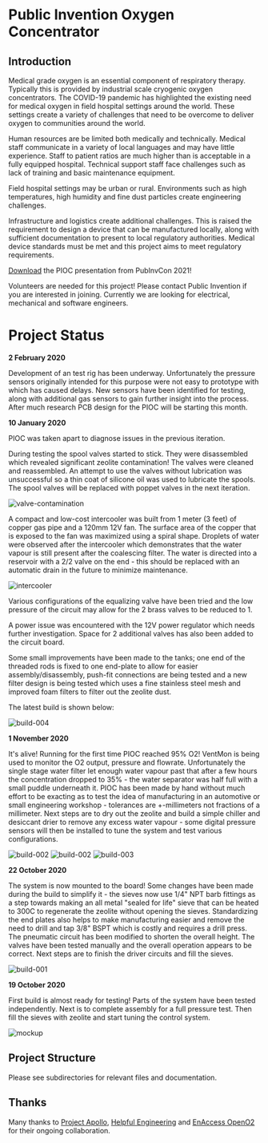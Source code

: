 # Public Invention Oxygen Concentrator

## Introduction

Medical grade oxygen is an essential component of respiratory therapy. Typically this is provided by industrial scale cryogenic oxygen concentrators. The COVID-19 pandemic has highlighted the existing need for medical oxygen in field hospital settings around the world. These settings create a variety of challenges that need to be overcome to deliver oxygen to communities around the world.

Human resources are be limited both medically and technically. Medical staff communicate in a variety of local languages and may have little experience. Staff to patient ratios are much higher than is acceptable in a fully equipped hospital. Technical support staff face challenges such as lack of training and basic maintenance equipment.

Field hospital settings may be urban or rural. Environments such as high temperatures, high humidity and fine dust particles create engineering challenges.

Infrastructure and logistics create additional challenges. This is raised the requirement to design a device that can be manufactured locally, along with sufficient documentation to present to local regulatory authorities. Medical device standards must be met and this project aims to meet regulatory requirements.

[Download](docs/PubInvCon2021.pdf) the PIOC presentation from PubInvCon 2021!

Volunteers are needed for this project! Please contact Public Invention if you are interested in joining. Currently we are looking for electrical, mechanical and software engineers.

# Project Status

**2 February 2020**

Development of an test rig has been underway. Unfortunately the pressure sensors originally intended for this purpose were not easy to prototype with which has caused delays. New sensors have been identified for testing, along with additional gas sensors to gain further insight into the process. After much research PCB design for the PIOC will be starting this month.

**10 January 2020**

PIOC was taken apart to diagnose issues in the previous iteration.

During testing the spool valves started to stick. They were disassembled which revealed significant zeolite contamination! The valves were cleaned and reassembled. An attempt to use the valves without lubrication was unsuccessful so a thin coat of silicone oil was used to lubricate the spools. The spool valves will be replaced with poppet valves in the next iteration.

![valve-contamination](docs/img/valve_contamination.jpg)

A compact and low-cost intercooler was built from 1 meter (3 feet) of copper gas pipe and a 120mm 12V fan. The surface area of the copper that is exposed to the fan was maximized using a spiral shape. Droplets of water were observed after the intercooler which demonstrates that the water vapour is still present after the coalescing filter. The water is directed into a reservoir with a 2/2 valve on the end - this should be replaced with an automatic drain in the future to minimize maintenance.

![intercooler](docs/img/intercooler.jpg)

Various configurations of the equalizing valve have been tried and the low pressure of the circuit may allow for the 2 brass valves to be reduced to 1.

A power issue was encountered with the 12V power regulator which needs further investigation. Space for 2 additional valves has also been added to the circuit board.

Some small improvements have been made to the tanks; one end of the threaded rods is fixed to one end-plate to allow for easier assembly/disassembly, push-fit connections are being tested and a new filter design is being tested which uses a fine stainless steel mesh and improved foam filters to filter out the zeolite dust.

The latest build is shown below:

![build-004](docs/img/pioc-build-002.jpg)

**1 November 2020**

It's alive! Running for the first time PIOC reached 95% O2! VentMon is being used to monitor the O2 output, pressure and flowrate. Unfortunately the single stage water filter let enough water vapour past that after a few hours the concentration dropped to 35% - the water separator was half full with a small puddle underneath it. PIOC has been made by hand without much effort to be exacting as to test the idea of manufacturing in an automotive or small engineering workshop - tolerances are +-millimeters not fractions of a millimeter. Next steps are to dry out the zeolite and build a simple chiller and desiccant drier to remove any excess water vapour - some digital pressure sensors will then be installed to tune the system and test various configurations.

![build-002](docs/img/pioc_firstrun.jpg)
![build-002](docs/img/ventmon95o2.jpg)
![build-003](docs/img/pioc_circuit.jpg)

**22 October 2020**

The system is now mounted to the board! Some changes have been made during the build to simplify it - the sieves now use 1/4" NPT barb fittings as a step towards making an all metal "sealed for life" sieve that can be heated to 300C to regenerate the zeolite without opening the sieves. Standardizing the end plates also helps to make manufacturing easier and remove the need to drill and tap 3/8" BSPT which is costly and requires a drill press. The pneumatic circuit has been modified to shorten the overall height. The valves have been tested manually and the overall operation appears to be correct. Next steps are to finish the driver circuits and fill the sieves.

![build-001](docs/img/pioc-build-001.jpg)

**19 October 2020**

First build is almost ready for testing! Parts of the system have been tested independently. Next is to complete assembly for a full pressure test. Then fill the sieves with zeolite and start tuning the control system.

![mockup](docs/img/pioc-mockup.jpg)

## Project Structure

Please see subdirectories for relevant files and documentation.

## Thanks

Many thanks to [Project Apollo](https://github.com/oxycon/ProjectApollo), [Helpful Engineering](https://helpfulengineering.org/) and [EnAccess OpenO2](https://enaccess.org/projects/openo2/) for their ongoing collaboration.
